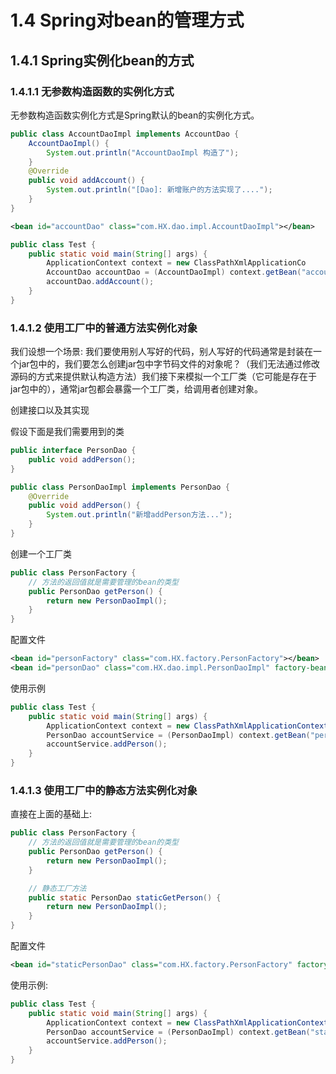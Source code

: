 # 1.4 Spring对bean的管理方式
## 1.4.1 Spring实例化bean的方式
### 1.4.1.1 无参数构造函数的实例化方式
无参数构造函数实例化方式是Spring默认的bean的实例化方式。

```java
public class AccountDaoImpl implements AccountDao {
    AccountDaoImpl() {
        System.out.println("AccountDaoImpl 构造了");
    }
    @Override
    public void addAccount() {
        System.out.println("[Dao]: 新增账户的方法实现了....");
    }
}
```

```xml
<bean id="accountDao" class="com.HX.dao.impl.AccountDaoImpl"></bean>
```

```java
public class Test {
    public static void main(String[] args) {
        ApplicationContext context = new ClassPathXmlApplicationCo
        AccountDao accountDao = (AccountDaoImpl) context.getBean("accountDao");
        accountDao.addAccount();
    }
}
```

### 1.4.1.2 使用工厂中的普通方法实例化对象
我们设想一个场景: 我们要使用别人写好的代码，别人写好的代码通常是封装在一个jar包中的，我们要怎么创建jar包中字节码文件的对象呢？（我们无法通过修改源码的方式来提供默认构造方法）我们接下来模拟一个工厂类（它可能是存在于jar包中的），通常jar包都会暴露一个工厂类，给调用者创建对象。

创建接口以及其实现

假设下面是我们需要用到的类
```java
public interface PersonDao {
    public void addPerson();
}
```

```java
public class PersonDaoImpl implements PersonDao {
    @Override
    public void addPerson() {
        System.out.println("新增addPerson方法...");
    }
}
```

创建一个工厂类

```java
public class PersonFactory {
    // 方法的返回值就是需要管理的bean的类型
    public PersonDao getPerson() {
        return new PersonDaoImpl();
    }
}
```

配置文件
```xml
<bean id="personFactory" class="com.HX.factory.PersonFactory"></bean>
<bean id="personDao" class="com.HX.dao.impl.PersonDaoImpl" factory-bean="personFactory" factory-method="getPerson"></bean>
```

使用示例
```java
public class Test {
    public static void main(String[] args) {
        ApplicationContext context = new ClassPathXmlApplicationContext("bean.xml");
        PersonDao accountService = (PersonDaoImpl) context.getBean("personDao");
        accountService.addPerson();
    }
}
```

### 1.4.1.3 使用工厂中的静态方法实例化对象

直接在上面的基础上:
```java
public class PersonFactory {
    // 方法的返回值就是需要管理的bean的类型
    public PersonDao getPerson() {
        return new PersonDaoImpl();
    }

    // 静态工厂方法
    public static PersonDao staticGetPerson() {
        return new PersonDaoImpl();
    }
}
```

配置文件
```xml
<bean id="staticPersonDao" class="com.HX.factory.PersonFactory" factory-method="staticGetPerson"></bean>
```

使用示例:
```java
public class Test {
    public static void main(String[] args) {
        ApplicationContext context = new ClassPathXmlApplicationContext("bean.xml");
        PersonDao accountService = (PersonDaoImpl) context.getBean("staticPersonDao");
        accountService.addPerson();
    }
}
```
